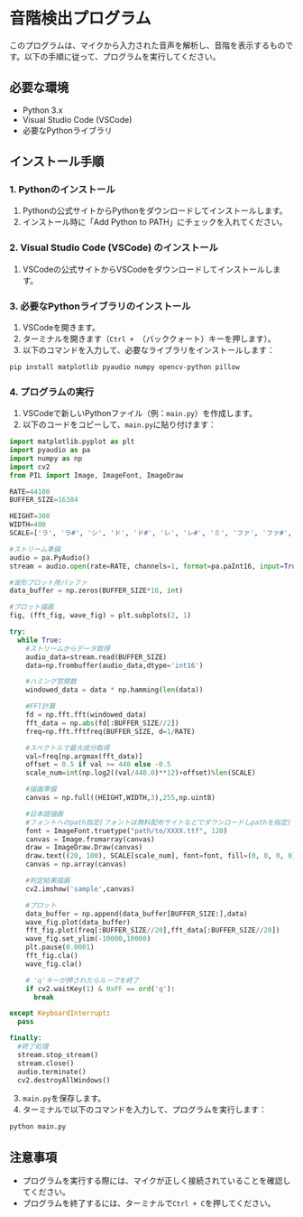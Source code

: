 # 音階検出プログラム

このプログラムは、マイクから入力された音声を解析し、音階を表示するものです。以下の手順に従って、プログラムを実行してください。

## 必要な環境

- Python 3.x
- Visual Studio Code (VSCode)
- 必要なPythonライブラリ

## インストール手順

### 1. Pythonのインストール

1. Pythonの公式サイトからPythonをダウンロードしてインストールします。
2. インストール時に「Add Python to PATH」にチェックを入れてください。

### 2. Visual Studio Code (VSCode) のインストール

1. VSCodeの公式サイトからVSCodeをダウンロードしてインストールします。

### 3. 必要なPythonライブラリのインストール

1. VSCodeを開きます。
2. ターミナルを開きます（`Ctrl + `（バッククォート）キーを押します）。
3. 以下のコマンドを入力して、必要なライブラリをインストールします：

```sh
pip install matplotlib pyaudio numpy opencv-python pillow
```

### 4. プログラムの実行

1. VSCodeで新しいPythonファイル（例：`main.py`）を作成します。
2. 以下のコードをコピーして、`main.py`に貼り付けます：

```python
import matplotlib.pyplot as plt
import pyaudio as pa
import numpy as np
import cv2
from PIL import Image, ImageFont, ImageDraw

RATE=44100
BUFFER_SIZE=16384

HEIGHT=300
WIDTH=400
SCALE=['ラ', 'ラ#', 'シ', 'ド', 'ド#', 'レ', 'レ#', 'ミ', 'ファ', 'ファ#', 'ソ', 'ソ#']

#ストリーム準備
audio = pa.PyAudio()
stream = audio.open(rate=RATE, channels=1, format=pa.paInt16, input=True, frames_per_buffer=BUFFER_SIZE)

#波形プロット用バッファ
data_buffer = np.zeros(BUFFER_SIZE*16, int)

#プロット描画
fig, (fft_fig, wave_fig) = plt.subplots(2, 1)

try:
  while True:
    #ストリームからデータ取得
    audio_data=stream.read(BUFFER_SIZE)
    data=np.frombuffer(audio_data,dtype='int16')

    #ハミング窓関数
    windowed_data = data * np.hamming(len(data))

    #FFT計算
    fd = np.fft.fft(windowed_data)
    fft_data = np.abs(fd[:BUFFER_SIZE//2])
    freq=np.fft.fftfreq(BUFFER_SIZE, d=1/RATE)

    #スペクトルで最大成分取得
    val=freq[np.argmax(fft_data)]
    offset = 0.5 if val >= 440 else -0.5
    scale_num=int(np.log2((val/440.0)**12)+offset)%len(SCALE)

    #描画準備
    canvas = np.full((HEIGHT,WIDTH,3),255,np.uint8)

    #日本語描画
    #フォントへのpath指定(フォントは無料配布サイトなどでダウンロードしpathを指定)
    font = ImageFont.truetype("path/to/XXXX.ttf", 120)
    canvas = Image.fromarray(canvas)
    draw = ImageDraw.Draw(canvas)
    draw.text((20, 100), SCALE[scale_num], font=font, fill=(0, 0, 0, 0))
    canvas = np.array(canvas)

    #判定結果描画
    cv2.imshow('sample',canvas)

    #プロット
    data_buffer = np.append(data_buffer[BUFFER_SIZE:],data)
    wave_fig.plot(data_buffer)
    fft_fig.plot(freq[:BUFFER_SIZE//20],fft_data[:BUFFER_SIZE//20])
    wave_fig.set_ylim(-10000,10000)
    plt.pause(0.0001)
    fft_fig.cla()
    wave_fig.cla()

    # 'q'キーが押されたらループを終了
    if cv2.waitKey(1) & 0xFF == ord('q'):
      break

except KeyboardInterrupt:
  pass

finally:
  #終了処理
  stream.stop_stream()
  stream.close()
  audio.terminate()
  cv2.destroyAllWindows()
```

3. `main.py`を保存します。
4. ターミナルで以下のコマンドを入力して、プログラムを実行します：

```sh
python main.py
```

## 注意事項

- プログラムを実行する際には、マイクが正しく接続されていることを確認してください。
- プログラムを終了するには、ターミナルで`Ctrl + C`を押してください。